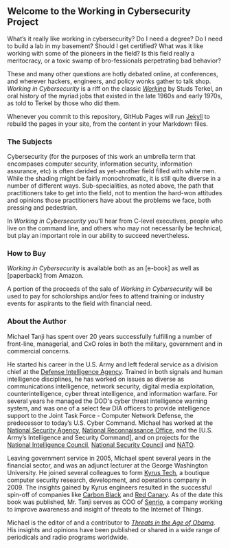 ## Welcome to the Working in Cybersecurity Project

What’s it really like working in cybersecurity? Do I need a degree? Do I need to build a lab in my basement? Should I get certified? What was it like working with some of the pioneers in the field? Is this field really a meritocracy, or a toxic swamp of bro-fessionals perpetrating bad behavior? 

These and many other questions are hotly debated online, at conferences, and wherever hackers, engineers, and policy wonks gather to talk shop. _Working in Cybersecurity_ is a riff on the classic [_Working_](https://amzn.to/2MmWVXS) by Studs Terkel, an oral history of the myriad jobs that existed in the late 1960s and early 1970s, as told to Terkel by those who did them.

Whenever you commit to this repository, GitHub Pages will run [Jekyll](https://jekyllrb.com/) to rebuild the pages in your site, from the content in your Markdown files.

### The Subjects

Cybersecurity (for the purposes of this work an umbrella term that encompases computer security, information security, information assurance, etc) is often derided as yet-another field filled with white men. While the shading might be fairly monochromatic, it is still quite diverse in a number of different ways. Sub-specialities, as noted above, the path that practitioners take to get into the field, not to mention the hard-won attitudes and opinions those practitioners have about the problems we face, both pressing and pedestrian.

In _Working in Cybersecurity_ you'll hear from C-level executives, people who live on the command line, and others who may not necessarily be technical, but play an important role in our ability to succeed nevertheless.


### How to Buy

_Working in Cybersecurity_ is available both as an [e-book] as well as [paperback] from Amazon.

A portion of the proceeds of the sale of _Working in Cybersecurity_ will be used to pay for scholorships and/or fees to attend training or industry events for aspirants to the field with financial need.

### About the Author

Michael Tanji has spent over 20 years successfully fulfilling a number of front-line, managerial, and CxO roles in both the military, government and in commercial concerns.

He started his career in the U.S. Army and left federal service as a division chief at the [Defense Intelligence Agency](http://www.dia.mil/). Trained in both signals and human intelligence disciplines, he has worked on issues as diverse as communications intelligence, network security, digital media exploitation, counterintelligence, cyber threat intelligence, and information warfare. For several years he managed the DOD's cyber threat intelligence warning system, and was one of a select few DIA officers to provide intelligence support to the Joint Task Force - Computer Network Defense, the predecessor to today’s U.S. Cyber Command. Michael has worked at the [National Security Agency](https://www.nsa.gov/), [National Reconnaissance Office](http://www.nro.gov/), and the [U.S. Army’s Intelligence and Security Command], and on projects for the [National Intelligence Council](https://en.wikipedia.org/wiki/National_Intelligence_Council), [National Security Council](https://www.whitehouse.gov/nsc/) and [NATO](https://www.nato.int/).

Leaving government service in 2005, Michael spent several years in the financial sector, and was an adjunct lecturer at the George Washington University. He joined several colleagues to form [Kyrus Tech](https://www.kyrus-tech.com/), a boutique computer security research, development, and operations company in 2009. The insights gained by Kyrus engineers resulted in the successful spin-off of companies like [Carbon Black](https://www.carbonblack.com/) and [Red Canary](https://redcanary.com/). As of the date this book was published, Mr. Tanji serves as COO of [Senrio](https://senr.io/), a company working to improve awareness and insight of threats to the Internet of Things.

Michael is the editor of and a contributor to [_Threats in the Age of Obama_](https://amzn.to/2ANKe76). His insights and opinions have been published or shared in a wide range of periodicals and radio programs worldwide.
